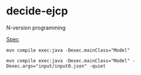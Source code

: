 # decide-ejcp
N-version programming

[Spec](http://www.monperrus.net/martin/decide.pdf)

```
mvn compile exec:java -Dexec.mainClass="Model"
```

```
mvn compile exec:java -Dexec.mainClass="Model" -Dexec.args="input/input0.json" -quiet
```
